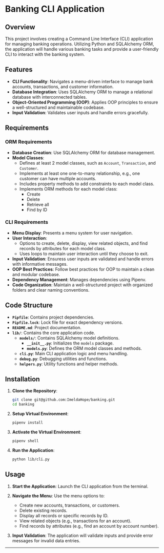# Banking CLI Application

## Overview

This project involves creating a Command Line Interface (CLI) application for managing banking operations. Utilizing Python and SQLAlchemy ORM, the application will handle various banking tasks and provide a user-friendly CLI to interact with the banking system.

## Features

- **CLI Functionality**: Navigates a menu-driven interface to manage bank accounts, transactions, and customer information.
- **Database Integration**: Uses SQLAlchemy ORM to manage a relational database with interconnected tables.
- **Object-Oriented Programming (OOP)**: Applies OOP principles to ensure a well-structured and maintainable codebase.
- **Input Validation**: Validates user inputs and handle errors gracefully.

## Requirements

### ORM Requirements

- **Database Creation**: Use SQLAlchemy ORM for database management.
- **Model Classes**:
  - Defines at least 2 model classes, such as `Account`, `Transaction`, and `Customer`.
  - Implements at least one one-to-many relationship, e.g., one customer can have multiple accounts.
  - Includes property methods to add constraints to each model class.
  - Implements ORM methods for each model class:
    - Create
    - Delete
    - Retrieve all
    - Find by ID

### CLI Requirements

- **Menu Display**: Presents a menu system for user navigation.
- **User Interaction**:
  - Options to create, delete, display, view related objects, and find records by attributes for each model class.
  - Uses loops to maintain user interaction until they choose to exit.
- **Input Validation**: Ensuress user inputs are validated and handle errors with informative messages.
- **OOP Best Practices**: Follow best practices for OOP to maintain a clean and modular codebase.
- **Dependency Management**: Manages dependencies using Pipenv. 
- **Code Organization**: Maintain a well-structured project with organized folders and clear naming conventions.

## Code Structure

- **`Pipfile`**: Contains project dependencies.
- **`Pipfile.lock`**: Lock file for exact dependency versions.
- **`README.md`**: Project documentation.
- **`lib/`**: Contains the core application code.
  - **`models/`**: Contains SQLAlchemy model definitions.
    - **`__init__.py`**: Initializes the `models` package.
    - **`models.py`**: Defines the ORM model classes and methods.
  - **`cli.py`**: Main CLI application logic and menu handling.
  - **`debug.py`**: Debugging utilities and functions.
  - **`helpers.py`**: Utility functions and helper methods.

## Installation

1. **Clone the Repository**:

   ```bash
   git clone git@github.com:ImeldaHope/banking.git
   cd banking
   ```

2. **Setup Virtual Environment**:

   ```bash
   pipenv install
   ```

3. **Activate the Virtual Environment**:

   ```bash
   pipenv shell
   ```

4. **Run the Application**:

   ```bash
   python lib/cli.py
   ```

## Usage

1. **Start the Application**:
   Launch the CLI application from the terminal.

2. **Navigate the Menu**:
   Use the menu options to:
   - Create new accounts, transactions, or customers.
   - Delete existing records.
   - Display all records or specific records by ID.
   - View related objects (e.g., transactions for an account).
   - Find records by attributes (e.g., find an account by account number).

3. **Input Validation**:
   The application will validate inputs and provide error messages for invalid data entries.



---
